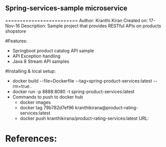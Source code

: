 ## Spring-services-sample microservice
=========================
Author: Kranthi Kiran
Created on: 17-Nov-16
Description: Sample project that provides RESTful APIs on products shopstore

#Features:
- Springboot product catalog API sample
- API Exception handling
- Java 8 Stream API samples 

#Installing & local setup:
 - docker build --file=Dockerfile \--tag=spring-product-services:latest --rm=true .
 - docker run -p 8888:8080 -t spring-product-services:latest
 - Commands to push to docker hub
 	- docker images
 	- docker tag 79b782d7ef96 kranthikirana@product-rating-services:latest
 	- docker push kranthikirana/product-rating-services:latest
URL: 

References:
=======


